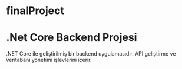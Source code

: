 # finalProject
# .Net Core Backend Projesi
 .NET Core ile geliştirilmiş bir backend uygulamasıdır. API geliştirme ve veritabanı yönetimi işlevlerini içerir.
